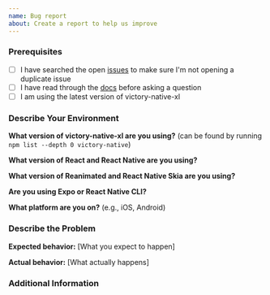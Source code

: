 ```yaml
---
name: Bug report
about: Create a report to help us improve
---
```


<!--

Have you read Formidable's Code of Conduct? By filing an Issue, you are expected to comply with it, including treating everyone with respect: https://github.com/FormidableLabs/victory-native-xl/blob/main/CONTRIBUTING.md#contributor-covenant-code-of-conduct

-->

### Prerequisites

<!-- Feel free to delete this section if you have checked off all of the following: -->

- [ ] I have searched the open [issues](https://www.github.com/FormidableLabs/victory-native-xl/issues) to make sure I'm not opening a duplicate issue
- [ ] I have read through the [docs](https://www.formidable.com/open-source/victory-native-xl/docs) before asking a question
- [ ] I am using the latest version of victory-native-xl

### Describe Your Environment

**What version of victory-native-xl are you using?** (can be found by running `npm list --depth 0 victory-native`)

**What version of React and React Native are you using?**

**What version of Reanimated and React Native Skia are you using?**

**Are you using Expo or React Native CLI?**

**What platform are you on?** (e.g., iOS, Android)

### Describe the Problem

<!--

It's easier to show us than tell us what's going wrong with your code. Because of this, we ask that you do one of three things to help us reproduce the bug:

1.  Fork one of the codesandbox examples below, reproduce your issue in the code, and paste the link in this section.
    Simple victory-native-xl Example:
    https://codesandbox.io/s/lq1tbm
    TypeScript version:
    https://codesandbox.io/s/kqotzi
2.  Create a public minimal repository that we can `git clone`, with install + error reproduction steps in the README.
3.  Open up a PR, include "WIP" and the Issue # in the title, and point us to the failing regression tests.

-->

**Expected behavior:** [What you expect to happen]

**Actual behavior:** [What actually happens]

### Additional Information

<!-- Any additional information, configuration or data that might be necessary to reproduce the issue. -->
